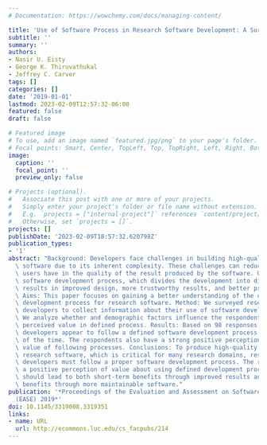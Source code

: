 ```yaml
---
# Documentation: https://wowchemy.com/docs/managing-content/

title: 'Use of Software Process in Research Software Development: A Survey'
subtitle: ''
summary: ''
authors:
- Nasir U. Eisty
- George K. Thiruvathukal
- Jeffrey C. Carver
tags: []
categories: []
date: '2019-01-01'
lastmod: 2023-02-09T12:57:32-06:00
featured: false
draft: false

# Featured image
# To use, add an image named `featured.jpg/png` to your page's folder.
# Focal points: Smart, Center, TopLeft, Top, TopRight, Left, Right, BottomLeft, Bottom, BottomRight.
image:
  caption: ''
  focal_point: ''
  preview_only: false

# Projects (optional).
#   Associate this post with one or more of your projects.
#   Simply enter your project's folder or file name without extension.
#   E.g. `projects = ["internal-project"]` references `content/project/deep-learning/index.md`.
#   Otherwise, set `projects = []`.
projects: []
publishDate: '2023-02-09T18:57:32.620798Z'
publication_types:
- '1'
abstract: "Background: Developers face challenges in building high-quality research\
  \ software due to its inherent complexity. These challenges can reduce the confidence\
  \ users have in the quality of the result produced by the software. Use of a defined\
  \ software development process, which divides the development into distinct phases,\
  \ results in improved design, more trustworthy results, and better project management.\
  \ Aims: This paper focuses on gaining a better understanding of the use of software\
  \ development process for research software. Method: We surveyed research software\
  \ developers to collect information about their use of software development processes.\
  \ We analyze whether and demographic factors influence the respondents' use of and\
  \ perceived value in defined process. Results: Based on 98 responses, research software\
  \ developers appear to follow a defined software development process at least some\
  \ of the time. The respondents also have a strong positive perception about the\
  \ value of following processes. Conclusions: To produce high-quality and reliable\
  \ research software, which is critical for many research domains, research software\
  \ developers must follow a proper software development process. The results indicate\
  \ a positive perception of value about using defined development processes that\
  \ should lead to both short-term benefits through improved results and long-term\
  \ benefits through more maintainable software."
publication: '*Proceedings of the Evaluation and Assessment on Software Engineering
  (EASE) 2019*'
doi: 10.1145/3319008.3319351
links:
- name: URL
  url: http://ecommons.luc.edu/cs_facpubs/214
---
```

